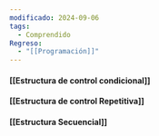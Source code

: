 ```yaml
---
modificado: 2024-09-06
tags:
  - Comprendido
Regreso:
  - "[[Programación]]"
---
```

#### [[Estructura de control condicional]]

#### [[Estructura de control Repetitiva]]

#### [[Estructura Secuencial]]




